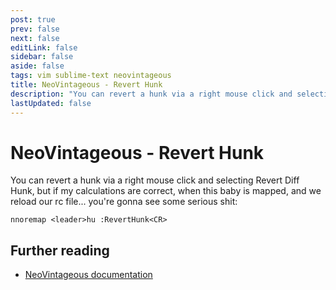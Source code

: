 ```yaml
---
post: true
prev: false
next: false
editLink: false
sidebar: false
aside: false
tags: vim sublime-text neovintageous
title: NeoVintageous - Revert Hunk
description: "You can revert a hunk via a right mouse click and selecting Revert Diff Hunk, but if my calculations are correct, when this baby is mapped, and we reload our rc file... you're gonna see some serious shit."
lastUpdated: false
---
```


# NeoVintageous - Revert Hunk

You can revert a hunk via a right mouse click and selecting Revert Diff Hunk, but if my calculations are correct, when this baby is mapped, and we reload our rc file... you're gonna see some serious shit:

```vim
nnoremap <leader>hu :RevertHunk<CR>
```

## Further reading

* [NeoVintageous documentation](https://neovintageous.github.io/?ref=blog.gerardroche.com)
